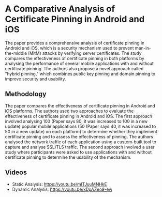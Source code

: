 # A Comparative Analysis of Certificate Pinning in Android and iOS
The paper provides a comprehensive analysis of certificate pinning in Android and iOS, which is a security mechanism used to prevent man-in-the-middle (MitM) attacks by verifying server certificates. The study compares the effectiveness of certificate pinning in both platforms by analysing the performance of several mobile applications with and without certificate pinning. The authors also propose a novel approach called "hybrid pinning," which combines public key pinning and domain pinning to improve security and usability.
## Methodology
The paper compares the effectiveness of certificate pinning in Android and iOS platforms. The authors used two approaches to evaluate the effectiveness of certificate pinning in Android and iOS. The first approach involved analysing 100 (Paper says 80, it was increased to 100 in a new update) popular mobile applications (50 (Paper says 40, it was increased to 50 in a new update) on each platform) to determine whether they implement certificate pinning and to assess the effectiveness of pinning. The authors analysed the network traffic of each application using a custom-built tool to capture and analyse SSL/TLS traffic. The second approach involved a user study where participants were asked to use applications with and without certificate pinning to determine the usability of the mechanism.
## Videos
- Static Analysis: https://youtu.be/mITJuuMNHkE
- Dynamic Analysis: https://youtu.be/xDpAZeo9-ew
